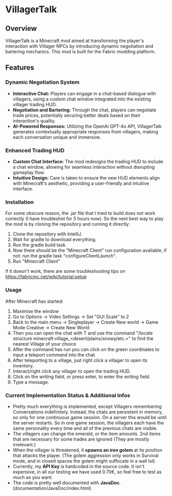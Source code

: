 # VillagerTalk

## Overview
VillagerTalk is a Minecraft mod aimed at transforming the player's interaction with Villager NPCs by introducing dynamic negotiation and bartering mechanics. 
This mod is built for the Fabric modding platform.

## Features

### Dynamic Negotiation System
- **Interactive Chat:** Players can engage in a chat-based dialogue with villagers, using a custom chat window integrated into the existing villager trading HUD.
- **Negotiation and Bartering:** Through the chat, players can negotiate trade prices, potentially securing better deals based on their interaction's quality.
- **AI-Powered Responses:** Utilizing the OpenAi GPT-4o API, VillagerTalk generates contextually appropriate responses from villagers, making each conversation unique and immersive.

### Enhanced Trading HUD
- **Custom Chat Interface:** The mod redesigns the trading HUD to include a chat window, allowing for seamless interaction without disrupting gameplay flow.
- **Intuitive Design:** Care is taken to ensure the new HUD elements align with Minecraft's aesthetic, providing a user-friendly and intuitive interface.


### Installation
For some obscure reason, the .jar file that I tried to build does not work correctly (I have troubleshot for 5 hours now).
So the next best way to play the mod is by cloning the repository and running it directly:
1. Clone the repository with IntelliJ.
2. Wait for gradle to download everything.
3. Run the gradle build task.
4. Now there should be the "Minecraft Client" run configuration available, if not: run the gradle task "configureClientLaunch".
5. Run "Minecraft Client"

If it doesn't work, there are some troubleshooting tips on https://fabricmc.net/wiki/tutorial:setup
### Usage

After Minecraft has started:
1. Maximise the window
2. Go to Options -> Video Settings -> Set "GUI Scale" to 2
3. Back to the main menu -> Singleplayer -> Create New world -> Game Mode Creative -> Create New World
4. Then you can open the chat with T and use the command "/locate structure minecraft:village_<desert/plains/snowy/etc.>" to find the nearest Village of your choice
5. After the command has run you can click on the green coordinates to input a teleport command into the chat.
6. After teleporting to a village, just right click a villager to open its inventory.
7. Interact/right click any villager to open the trading HUD.
8. Click on the writing field, or press enter, to enter the writing field.
9. Type a message.

### Current Implementation Status & Additional Infos

- Pretty much everything is implemented, except Villagers remembering Conversations indefinitely. Instead, the chats are persistent in memory, so only for one continuous game session. On a server this would be until the server restarts. So in one game session, the villagers each have the same personality every time and all of the previous chats are visible.
- The villagers can change the emerald, or the item amounts. 2nd items that are necessary for some trades are ignored (They are mostly irrelevant.)
- When the villager is threatened, it **spawns an iron golem** at its position that attacks the player. (The golem aggression only works in Survival mode, and in closed spaces the golem might suffocate in a wall lol)
- Currently, my **API Key** is hardcoded in the source code. It isn't expensive, in all our testing we have used 0.70€, so feel free to test as much as you want.
- The code is pretty well documented with **JavaDoc**. (documentation/JavaDoc/index.html)







